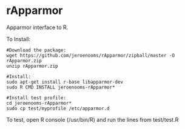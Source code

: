rApparmor
=========

Apparmor interface to R. 

To Install:

    #Download the package:
    wget https://github.com/jeroenooms/rApparmor/zipball/master -O rApparmor.zip
    unzip rApparmor.zip
    
    #Install:
    sudo apt-get install r-base libapparmor-dev
    sudo R CMD INSTALL jeroenooms-rApparmor*
    
    #Install test profile:
    cd jeroenooms-rApparmor*
    sudo cp test/myprofile /etc/apparmor.d

To test, open R console (/usr/bin/R) and run the lines from test/test.R

